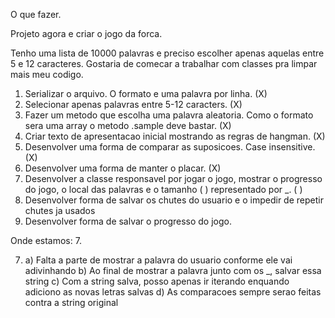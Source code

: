O que fazer.

Projeto agora e criar o jogo da forca.

Tenho uma lista de 10000 palavras e preciso escolher apenas aquelas entre 5 e 12
caracteres. Gostaria de comecar a trabalhar com classes pra limpar mais meu codigo.

1. Serializar o arquivo. O formato e uma palavra por linha. (X)
2. Selecionar apenas palavras entre 5-12 caracters. (X)
3. Fazer um metodo que escolha uma palavra aleatoria. Como o formato sera uma array
o metodo .sample deve bastar. (X)
4. Criar texto de apresentacao inicial mostrando as regras de hangman. (X)
5. Desenvolver uma forma de comparar as suposicoes. Case insensitive. (X)
6. Desenvolver uma forma de manter o placar. (X)
7. Desenvolver a classe responsavel por jogar o jogo, mostrar o progresso do jogo, o local das palavras e o tamanho ( )
representado por _. ( )
8. Desenvolver forma de salvar os chutes do usuario e o impedir de repetir chutes ja usados 
8. Desenvolver forma de salvar o progresso do jogo.

Onde estamos: 7.

7. a) Falta a parte de mostrar a palavra do usuario conforme ele vai adivinhando
   b) Ao final de mostrar a palavra junto com os _, salvar essa string
   c) Com a string salva, posso apenas ir iterando enquando adiciono as novas letras salvas
   d) As comparacoes sempre serao feitas contra a string original




